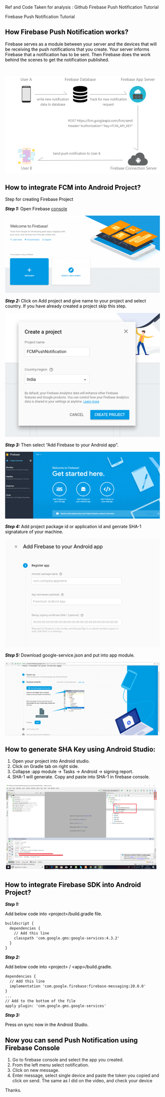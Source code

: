 Ref and Code Taken for analysis : Github Firebase Push Notification Tutorial

Firebase Push Notification Tutorial

<h2 style="text-align: left;"><span style="color: #000000;"><strong>How Firebase Push Notification works?</strong></span></h2>
<p><span style="color: #000000;">Firebase serves as a module between your server and the devices that will be receiving the push notifications that you create. Your server informs Firebase that a notification has to be sent. Then Firebase does the work behind the scenes to get the notification published.</span></p>
<p>&nbsp;</p>

<img src="images/img_7.png" alt="Image 1"/>

<h2 style="text-align: left;"><span style="color: #000000;"><strong>How to integrate FCM into Android Project?</strong></span></h2>
<p><span style="color: #000000;">Step for creating  Firebase Project</span></p>

<p><span style="color: #000000;"><strong><em>Step 1:</em></strong> Open Firebase</span> <a href="https://console.firebase.google.com/u/2/?pli=1">console</a></p>

<img src="images/img_1.png" alt="Image 1"/>

<p><span style="color: #000000;"><em><strong>Step 2: </strong></em>Click on Add project and give name to your project and select country. If you have already created a project skip this step.</span></p>
 
<img src="images/img_2.png" alt="Image 1"/>

<p><span style="color: #000000;"><em><strong>Step 3: </strong></em>Then select “Add Firebase to your Android app”.</span></p>
 
<img src="images/img_3.png" alt="Image 1"/>

<p><span style="color: #000000;"><em><strong>Step 4: </strong></em>Add project package id or application id and genrate SHA-1 signatature of your machine.</span></p>
 
<img src="images/img_4.png" alt="Image 1"/>

<p><span style="color: #000000;"><em><strong>Step 5: </strong></em>Download google-service.json and put into app module.</span></p>
 
<img src="images/img_5.png" alt="Image 1"/>

<h2><span style="color: #000000;"><strong>How to generate SHA Key using Android Studio:</strong></span></h2>
<ol>
<li><span style="color: #000000;">Open your project into Android studio.</span></li>
<li><span style="color: #000000;">Click on Gradle tab on right side.</span></li>
<li><span style="color: #000000;">Collapse :app module -&gt; Tasks -&gt; Android -&gt; signing report.</span></li>
<li><span style="color: #000000;">SHA-1 will generate. Copy and paste into SHA-1 in firebase console.</span></li>
</ol>

<img src="images/img_6.png" alt="Image 1"/>


<h2><span style="color: #000000;"><strong>How to integrate Firebase SDK into Android Project?</strong></span></h2>
<p><em><strong><span style="color: #000000;">Step 1:</span></strong></em></p>
<p><span style="color: #000000;">Add below code into &lt;project&gt;/build.gradle file.</span></p>
<pre class="line-numbers" data-start="1"><code class="language-markup">buildscript {
  dependencies {
    // Add this line
    classpath 'com.google.gms:google-services:4.3.2'
  }
}</code></pre>

<p><span style="color: #000000;"><em><strong>Step 2:</strong></em></span></p>
<p><span style="color: #000000;">Add below code into &lt;project&gt; / &lt;app&gt;/build.gradle.<br />
</span></p>
<pre class="line-numbers" data-start="1"><code class="language-kotlin">dependencies {
  // Add this line
  implementation 'com.google.firebase:firebase-messaging:20.0.0'
}
...
// Add to the bottom of the file
apply plugin: 'com.google.gms.google-services'</code></pre>

<p><em><strong><span style="color: #000000;">Step 3:</span></strong></em></p>
<p><span style="color: #000000;">Press on sync now in the Android Studio.</span></p>


<p><h2><span style="color: #000000;"><strong>Now you can send Push Notification using Firebase Console</strong></span></h2></p>

  1. Go to firebase console and select the app you created.
  2. From the left menu select notification.
  3. Click on new message.
  4. Enter message, select single device and paste the token you copied and click on send. The same as I did on the video, and check your device
  


Thanks.
